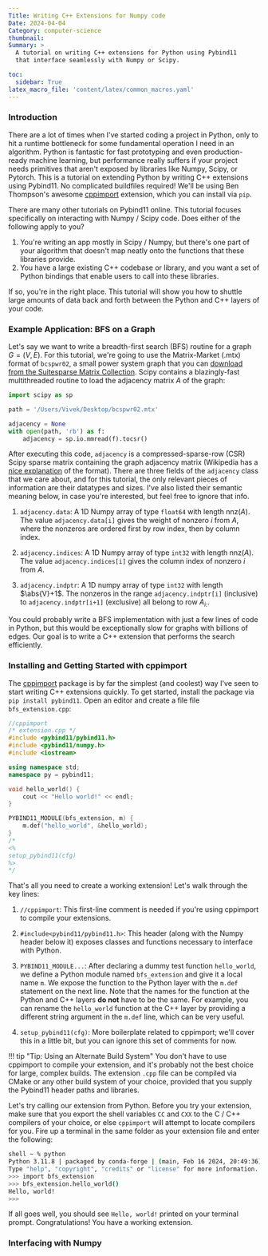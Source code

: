 ```yaml
---
Title: Writing C++ Extensions for Numpy code 
Date: 2024-04-04 
Category: computer-science 
thumbnail: 
Summary: >
  A tutorial on writing C++ extensions for Python using Pybind11
  that interface seamlessly with Numpy or Scipy. 

toc: 
  sidebar: True
latex_macro_file: 'content/latex/common_macros.yaml'
---
```


### Introduction
There are a lot of times when I've started coding a project in Python, 
only to hit a runtime bottleneck for some fundamental operation I need
in an algorithm. Python is fantastic for fast prototyping and 
even production-ready machine learning, but performance really suffers if
your project needs primitives that aren't exposed by libraries like
Numpy, Scipy, or Pytorch. This is a tutorial on extending Python
by writing C++ extensions using Pybind11. No complicated buildfiles
required! We'll be using Ben Thompson's awesome [cppimport](https://github.com/tbenthompson/cppimport)
extension, which you can install via `pip`. 

There are many other tutorials on Pybind11 online. This tutorial focuses
specifically on interacting with Numpy / Scipy code. Does either of the following apply to you?

1. You're writing an app mostly in Scipy / Numpy, but there's one part of your
algorithm that doesn't map neatly onto the functions that these libraries provide.
2. You have a large existing C++ codebase or library, and you want a set of Python bindings
that enable users to call into these libraries. 

If so, you're in the right place. This tutorial will show you how to
shuttle large amounts of data back and forth between the Python and
C++ layers of your code.

### Example Application: BFS on a Graph 
Let's say we want to write a breadth-first search (BFS) routine for a 
graph $G=(V, E)$. For this tutorial, 
we're going to use the Matrix-Market (.mtx) format of `bcspwr02`, a small power system graph that
you can [download from the Suitesparse Matrix Collection](https://sparse.tamu.edu/HB/bcspwr02).
Scipy contains a blazingly-fast multithreaded routine to load the adjacency matrix $A$ of the graph: 

```python
import scipy as sp

path = '/Users/Vivek/Desktop/bcspwr02.mtx'

adjacency = None
with open(path, 'rb') as f:
    adjacency = sp.io.mmread(f).tocsr()
```
After executing this code, `adjacency` is a compressed-sparse-row (CSR) Scipy sparse matrix 
containing the graph adjacency matrix (Wikipedia has a [nice explanation](https://en.wikipedia.org/wiki/Sparse_matrix#Compressed_sparse_row_(CSR,_CRS_or_Yale_format)) of the format). There are three fields
of the `adjacency` class that we care about, and for this tutorial, the only relevant pieces of information
are their datatypes and sizes. I've also listed their semantic meaning below, in case you're interested, but 
feel free to ignore that info. 

1. `adjacency.data`: A 1D Numpy array of type `float64` with length $\textrm{nnz}(A)$. The value 
`adjacency.data[i]` gives the weight of nonzero $i$ from $A$, where the nonzeros are ordered 
first by row index, then by column index.

2. `adjacency.indices`: A 1D Numpy array of type `int32` with length $\textrm{nnz}(A)$. The value 
`adjacency.indices[i]` gives the column index of nonzero $i$ from $A$.

3. `adjacency.indptr`: A 1D numpy array of type `int32` with length 
$\abs{V}+1$. The nonzeros in the range
`adjacency.indptr[i]` (inclusive) to `adjacency.indptr[i+1]` (exclusive)
all belong to row $A_{i:}$.

You could probably write a BFS implementation with just a few lines
of code in Python, but this would be exceptionally slow for graphs
with billions of edges. Our goal is to write a C++ extension that
performs the search efficiently. 

### Installing and Getting Started with cppimport 
The [cppimport](https://github.com/tbenthompson/cppimport) package is
by far the simplest (and coolest) way I've seen to start writing
C++ extensions quickly. To get started, install the package via 
`pip install pybind11`. Open an editor and create a file 
file `bfs_extension.cpp`:

```C++ 
//cppimport
/* extension.cpp */
#include <pybind11/pybind11.h>
#include <pybind11/numpy.h>
#include <iostream>

using namespace std;
namespace py = pybind11;

void hello_world() {
    cout << "Hello world!" << endl;
}

PYBIND11_MODULE(bfs_extension, m) {
    m.def("hello_world", &hello_world);
}
/*
<%
setup_pybind11(cfg)
%>
*/
```
That's all you need to create a working extension! Let's walk through
the key lines:

1. `//cppimport`: This first-line comment is needed if you're using
cppimport to compile your extensions.

2. `#include<pybind11/pybind11.h>`: This header (along with the Numpy
header below it) exposes classes and functions necessary to interface
with Python.

3. `PYBIND11_MODULE...`: After declaring a dummy test function
`hello_world`, we define a Python module named `bfs_extension` and
give it a local name `m`. We expose the function to the Python
layer with the `m.def` statement on the next line. Note that the names
for the function at the Python and C++ layers **do not** have to be
the same. For example, you can rename the `hello_world` function
at the C++ layer by providing a different string argument in the 
`m.def` line, which can be very useful.

4. `setup_pybind11(cfg)`: More boilerplate related to cppimport; we'll
cover this in a little bit, but you can ignore this set of comments for now.

!!! tip "Tip: Using an Alternate Build System"
    You don't have to use cppimport to compile your extension, and it's
    probably not the best choice for large, complex builds. 
    The extension `.cpp` file can be compiled via CMake or any other
    build system of your choice, provided that you supply the Pybind11 
    header paths and libraries. 
    
Let's try calling our extension from Python. Before you try your extension, 
make sure that you export the shell variables `CC` and `CXX` to the
C / C++ compilers of your choice, or else `cppimport` will attempt
to locate compilers for you. Fire up a terminal in the same folder
as your extension file and enter the following: 

```bash
shell ~ % python
Python 3.11.8 | packaged by conda-forge | (main, Feb 16 2024, 20:49:36) [Clang 16.0.6 ] on darwin
Type "help", "copyright", "credits" or "license" for more information.
>>> import bfs_extension
>>> bfs_extension.hello_world()
Hello, world!
>>>
```
If all goes well, you should see `Hello, world!` printed on your terminal
prompt. Congratulations! You have a working extension.

### Interfacing with Numpy


